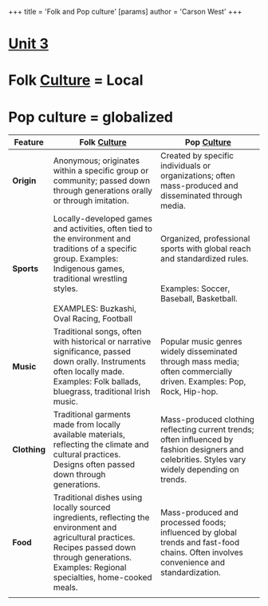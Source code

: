 +++
 title = 'Folk and Pop culture'
[params]
	author = 'Carson West'
+++
# [Unit 3](./../unit-3/)
# Folk [Culture](./../culture/) = Local
# Pop culture = globalized

| Feature      | Folk [Culture](./../culture/)                                                                                                                                                                                                        | Pop [Culture](./../culture/)                                                                                                                                  |
| ------------ | ----------------------------------------------------------------------------------------------------------------------------------------------------------------------------------------------------------------------- | ------------------------------------------------------------------------------------------------------------------------------------------------ |
| **Origin**   | Anonymous; originates within a specific group or community; passed down through generations orally or through imitation.                                                                                                | Created by specific individuals or organizations; often mass-produced and disseminated through media.                                            |
| **Sports**   | Locally-developed games and activities, often tied to the environment and traditions of a specific group.  Examples:  Indigenous games, traditional wrestling styles. <br><br>EXAMPLES: Buzkashi, Oval Racing, Football | Organized, professional sports with global reach and standardized rules. <br><br><br>Examples:  Soccer, Baseball, Basketball.                    |
| **Music**    | Traditional songs, often with historical or narrative significance, passed down orally. Instruments often locally made. Examples:  Folk ballads, bluegrass, traditional Irish music.                                    | Popular music genres widely disseminated through mass media; often commercially driven. Examples:  Pop, Rock, Hip-hop.                           |
| **Clothing** | Traditional garments made from locally available materials, reflecting the climate and cultural practices. Designs often passed down through generations.                                                               | Mass-produced clothing reflecting current trends; often influenced by fashion designers and celebrities. Styles vary widely depending on trends. |
| **Food**     | Traditional dishes using locally sourced ingredients, reflecting the environment and agricultural practices. Recipes passed down through generations. Examples:  Regional specialties, home-cooked meals.               | Mass-produced and processed foods; influenced by global trends and fast-food chains.  Often involves convenience and standardization.            |
|              |                                                                                                                                                                                                                         |                                                                                                                                                  |
